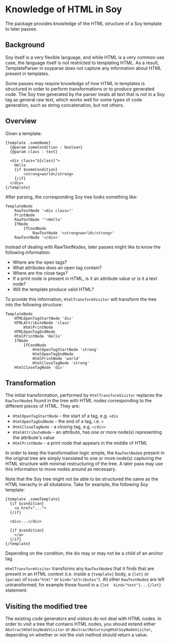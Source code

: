 # Knowledge of HTML in Soy

The package provides knowledge of the HTML structure of a Soy template to later 
passes.

## Background

Soy itself is a very flexible language, and while HTML is a very common use 
case, the language itself is not restricted to templating HTML. As a result, 
TemplateParser in soyparse does not capture any information about HTML present 
in templates.

Some passes may require knowledge of how HTML in templates is structured in 
order to perform transformations or to produce generated code. The Soy tree 
generated by the parser treats all text that is not in a Soy tag as general raw 
text, which works well for some types of code generation, such as string 
concatenation, but not others.

## Overview

Given a template:

~~~
{template .someName}
  {@param someCondition : boolean}
  {@param class : text}

  <div class="${class}">
    Hello
    {if $someCondition}
        <strong>world</strong>
    {/if}
  </div>
{/template}
~~~

After parsing, the corresponding Soy tree looks something like:

~~~
TemplateNode
    RawTextNode '<div class="'
    PrintNode
    RawTextNode '">Hello'
    IfNode
        IfCondNode
            RawTextNode '<strong>world</strong>'
    RawTextNode '</div>'
~~~

Instead of dealing with RawTextNodes, later passes might like to know the 
following information:

- Where are the open tags?
- What attributes does an open tag contain?
- Where are the close tags?
- If a print node is present in HTML, is it an attribute value or is it a text 
  node?
- Will the template produce valid HTML?

To provide this information, `HtmlTransformVisitor` will transform the tree 
into the following structure:

~~~
TemplateNode
    HTMLOpenTagStartNode 'div'
    HTMLAttributeNode 'class'
        HtmlPrintNode
    HTMLOpenTagEndNode
    HtmlPrintNode 'Hello'
    IfNode
        IfCondNode
            HtmlOpenTagStartNode 'strong'
            HtmlOpenTagEndNode
            HtmlPrintNode 'world'
            HtmlCloseTagNode 'strong'
    HtmlCloseTagNode 'div'
~~~

## Transformation

The initial transformation, performed by `HtmlTransformVisitor` replaces the 
`RawTextNode`s found in the tree with HTML nodes corresponding to the different 
pieces of HTML. They are:

- `HtmlOpenTagStartNode` - the start of a tag, e.g. `<div`
- `HtmlOpenTagEndNode` - the end of a tag, i.e. `>`
- `HtmlCloseTagNode`  - a closing tag, e.g. `</div>`
- `HtmlAttributeNode` - an attribute, has one or more node(s) representing the 
attribute's value
- `HtmlPrintNode` - a print node that appears in the middle of HTML

In order to keep the transformation logic simple, the `RawTextNode`s present in 
the original tree are simply translated to one or more node(s) capturing the 
HTML structure with minimal restructuring of the tree. A later pass may use 
this information to move nodes around as necessary.

Note that the Soy tree might not be able to be structured the same as the HTML 
hierachy in all situtations. Take for example, the following Soy template:

~~~
{template .someTemplate}
  {if $condition}
    <a href="...">
  {/if}
  
  <div>...</div>
  
  {if $condition}
    </a>
  {/if}
{/template}
~~~

Depending on the condition, the div may or may not be a child of an anchor tag.

`HtmlTransformVisitor` transforms any `RawTextNode`s that it finds that are 
present in an HTML context (i.e. inside a `{template}` body, a `{let}` or 
`{param}` of `kind="html"` or `kind="attributes"`). All other `RawTextNode`s 
are left untransformed, for example those found in a `{let 
kind="text"}...{/let}` statement.

## Visiting the modified tree

The existing code generators and visitors do not deal with HTML nodes. In order 
to visit a tree that contains HTML nodes, you should extend either 
`AbstractHtmlSoyNodeVisitor` or `AbstractReturningHtmlSoyNodeVisitor`, 
depending on whether or not the visit method should return a value.
